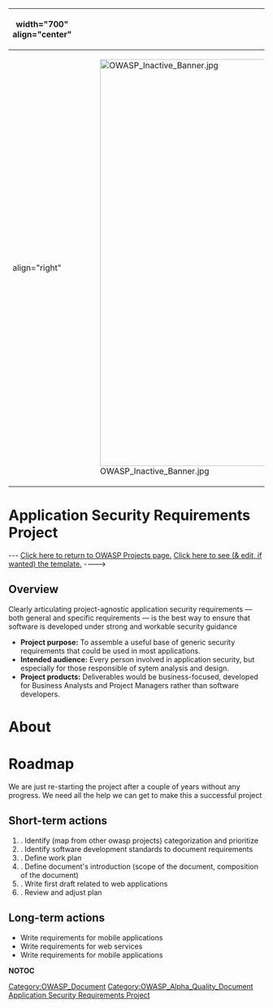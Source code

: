 <table>
<thead>
<tr class="header">
<th><p>width="700" align="center"</p></th>
<th><p><br />
</p></th>
<th><p>width="500" align="center"</p></th>
<th><p><br />
</p></th>
</tr>
</thead>
<tbody>
<tr class="odd">
<td><p>align="right"</p></td>
<td><figure>
<img src="OWASP_Inactive_Banner.jpg" title="OWASP_Inactive_Banner.jpg" alt="OWASP_Inactive_Banner.jpg" width="800" /><figcaption>OWASP_Inactive_Banner.jpg</figcaption>
</figure></td>
<td><p>align="right"</p></td>
<td></td>
</tr>
</tbody>
</table>

# Application Security Requirements Project

\--- [Click here to return to OWASP Projects
page.](:Category:OWASP_Project "wikilink") [Click here to see (& edit,
if wanted) the
template.](:Project_Information:template_Application_Security_Requirements_Project "wikilink")
----\>

## Overview

Clearly articulating project-agnostic application security requirements
—both general and specific requirements — is the best way to ensure
that software is developed under strong and workable security guidance

  - **Project purpose:** To assemble a useful base of generic security
    requirements that could be used in most applications.
  - **Intended audience:** Every person involved in application
    security, but especially for those responsible of sytem analysis and
    design.
  - **Project products:** Deliverables would be business-focused,
    developed for Business Analysts and Project Managers rather than
    software developers.

# About

# Roadmap

We are just re-starting the project after a couple of years without any
progress. We need all the help we can get to make this a successful
project

## Short-term actions

1.  . Identify (map from other owasp projects) categorization and
    prioritize
2.  . Identify software development standards to document requirements
3.  . Define work plan
4.  . Define document's introduction (scope of the document, composition
    of the document)
5.  . Write first draft related to web applications
6.  . Review and adjust plan

## Long-term actions

  - Write requirements for mobile applications
  - Write requirements for web services
  - Write requirements for mobile applications


__NOTOC__ <headertabs />

[Category:OWASP_Document](Category:OWASP_Document "wikilink")
[Category:OWASP_Alpha_Quality_Document](Category:OWASP_Alpha_Quality_Document "wikilink")
[Application Security Requirements
Project](Category:OWASP_Project "wikilink")